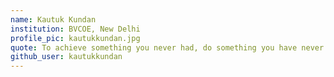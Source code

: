 ```yaml
---
name: Kautuk Kundan
institution: BVCOE, New Delhi
profile_pic: kautukkundan.jpg
quote: To achieve something you never had, do something you have never done
github_user: kautukkundan
---
```

